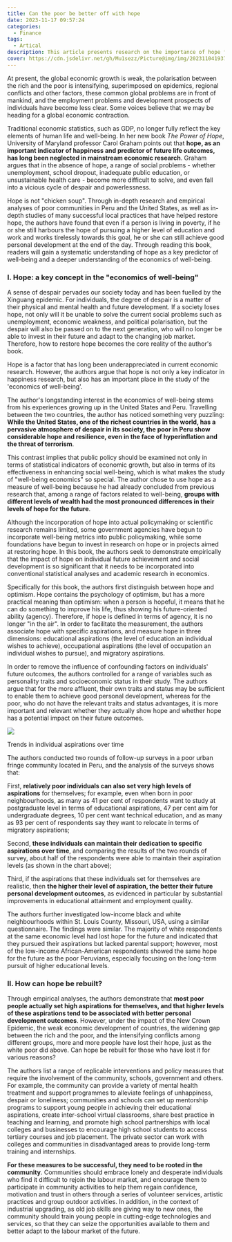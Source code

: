 ```yaml
---
title: Can the poor be better off with hope
date: 2023-11-17 09:57:24
categories:
  - Finance
tags:
  - Artical
description: This article presents research on the importance of hope for the well-being and personal development of the poor from University of Maryland professor Carol Graham's new book, The Power of Hope.
cover: https://cdn.jsdelivr.net/gh/Mu1sezz/Picture@img/img/20231104193703.png
---
```


At present, the global economic growth is weak, the polarisation between the rich and the poor is intensifying, superimposed on epidemics, regional conflicts and other factors, these common global problems are in front of mankind, and the employment problems and development prospects of individuals have become less clear. Some voices believe that we may be heading for a global economic contraction.

Traditional economic statistics, such as GDP, no longer fully reflect the key elements of human life and well-being. In her new book *The Power of Hope*, University of Maryland professor Carol Graham points out that **hope, as an important indicator of happiness and predictor of future life outcomes, has long been neglected in mainstream economic research**. Graham argues that in the absence of hope, a range of social problems - whether unemployment, school dropout, inadequate public education, or unsustainable health care - become more difficult to solve, and even fall into a vicious cycle of despair and powerlessness.

Hope is not "chicken soup". Through in-depth research and empirical analyses of poor communities in Peru and the United States, as well as in-depth studies of many successful local practices that have helped restore hope, the authors have found that even if a person is living in poverty, if he or she still harbours the hope of pursuing a higher level of education and work and works tirelessly towards this goal, he or she can still achieve good personal development at the end of the day. Through reading this book, readers will gain a systematic understanding of hope as a key predictor of well-being and a deeper understanding of the economics of well-being.

### I. Hope: a key concept in the "economics of well-being"

A sense of despair pervades our society today and has been fuelled by the Xinguang epidemic. For individuals, the degree of despair is a matter of their physical and mental health and future development. If a society loses hope, not only will it be unable to solve the current social problems such as unemployment, economic weakness, and political polarisation, but the despair will also be passed on to the next generation, who will no longer be able to invest in their future and adapt to the changing job market. Therefore, how to restore hope becomes the core reality of the author's book.

Hope is a factor that has long been underappreciated in current economic research. However, the authors argue that hope is not only a key indicator in happiness research, but also has an important place in the study of the 'economics of well-being'.

The author's longstanding interest in the economics of well-being stems from his experiences growing up in the United States and Peru. Travelling between the two countries, the author has noticed something very puzzling: **While the United States, one of the richest countries in the world, has a pervasive atmosphere of despair in its society, the poor in Peru show considerable hope and resilience, even in the face of hyperinflation and the threat of terrorism**. 

This contrast implies that public policy should be examined not only in terms of statistical indicators of economic growth, but also in terms of its effectiveness in enhancing social well-being, which is what makes the study of "well-being economics" so special. The author chose to use hope as a measure of well-being because he had already concluded from previous research that, among a range of factors related to well-being, **groups with different levels of wealth had the most pronounced differences in their levels of hope for the future**.

Although the incorporation of hope into actual policymaking or scientific research remains limited, some government agencies have begun to incorporate well-being metrics into public policymaking, while some foundations have begun to invest in research on hope or in projects aimed at restoring hope. In this book, the authors seek to demonstrate empirically that the impact of hope on individual future achievement and social development is so significant that it needs to be incorporated into conventional statistical analyses and academic research in economics.

Specifically for this book, the authors first distinguish between hope and optimism. Hope contains the psychology of optimism, but has a more practical meaning than optimism: when a person is hopeful, it means that he can do something to improve his life, thus showing his future-oriented ability (agency). Therefore, if hope is defined in terms of agency, it is no longer "in the air". In order to facilitate the measurement, the authors associate hope with specific aspirations, and measure hope in three dimensions: educational aspirations (the level of education an individual wishes to achieve), occupational aspirations (the level of occupation an individual wishes to pursue), and migratory aspirations.

In order to remove the influence of confounding factors on individuals' future outcomes, the authors controlled for a range of variables such as personality traits and socioeconomic status in their study. The authors argue that for the more affluent, their own traits and status may be sufficient to enable them to achieve good personal development, whereas for the poor, who do not have the relevant traits and status advantages, it is more important and relevant whether they actually show hope and whether hope has a potential impact on their future outcomes.

![](https://cdn.jsdelivr.net/gh/Mu1sezz/Picture@img/img/20231104194029.png)

Trends in individual aspirations over time


The authors conducted two rounds of follow-up surveys in a poor urban fringe community located in Peru, and the analysis of the surveys shows that:

First, **relatively poor individuals can also set very high levels of aspirations** for themselves; for example, even when born in poor neighbourhoods, as many as 41 per cent of respondents want to study at postgraduate level in terms of educational aspirations, 47 per cent aim for undergraduate degrees, 10 per cent want technical education, and as many as 93 per cent of respondents say they want to relocate in terms of migratory aspirations;

Second, **these individuals can maintain their dedication to specific aspirations over time**, and comparing the results of the two rounds of survey, about half of the respondents were able to maintain their aspiration levels (as shown in the chart above);

Third, if the aspirations that these individuals set for themselves are realistic, then **the higher their level of aspiration, the better their future personal development outcomes**, as evidenced in particular by substantial improvements in educational attainment and employment quality.

The authors further investigated low-income black and white neighbourhoods within St. Louis County, Missouri, USA, using a similar questionnaire. The findings were similar. The majority of white respondents at the same economic level had lost hope for the future and indicated that they pursued their aspirations but lacked parental support; however, most of the low-income African-American respondents showed the same hope for the future as the poor Peruvians, especially focusing on the long-term pursuit of higher educational levels.

### II. How can hope be rebuilt?

Through empirical analyses, the authors demonstrate that **most poor people actually set high aspirations for themselves, and that higher levels of these aspirations tend to be associated with better personal development outcomes**. However, under the impact of the New Crown Epidemic, the weak economic development of countries, the widening gap between the rich and the poor, and the intensifying conflicts among different groups, more and more people have lost their hope, just as the white poor did above. Can hope be rebuilt for those who have lost it for various reasons?

The authors list a range of replicable interventions and policy measures that require the involvement of the community, schools, government and others. For example, the community can provide a variety of mental health treatment and support programmes to alleviate feelings of unhappiness, despair or loneliness; communities and schools can set up mentorship programs to support young people in achieving their educational aspirations, create inter-school virtual classrooms, share best practice in teaching and learning, and promote high school partnerships with local colleges and businesses to encourage high school students to access tertiary courses and job placement. The private sector can work with colleges and communities in disadvantaged areas to provide long-term training and internships.

**For these measures to be successful, they need to be rooted in the community**. Communities should embrace lonely and desperate individuals who find it difficult to rejoin the labour market, and encourage them to participate in community activities to help them regain confidence, motivation and trust in others through a series of volunteer services, artistic practices and group outdoor activities. In addition, in the context of industrial upgrading, as old job skills are giving way to new ones, the community should train young people in cutting-edge technologies and services, so that they can seize the opportunities available to them and better adapt to the labour market of the future.
